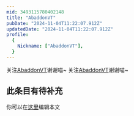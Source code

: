 ```yaml
---
mid: 3493115780402148
title: "AbaddonVT"
pubDate: "2024-11-04T11:22:07.912Z"
updatedDate: "2024-11-04T11:22:07.912Z"
profile:
  {
    Nickname: ["AbaddonVT"],
  }
---
```


关注[AbaddonVT](https://space.bilibili.com/3493115780402148)谢谢喵~ 关注[AbaddonVT](https://space.bilibili.com/3493115780402148)谢谢喵~

## 此条目有待补充
你可以在[这里](https://github.com/Yuhanawa/VTuber.ICU-Content/edit/master/v/AbaddonVT/index.md)编辑本文
